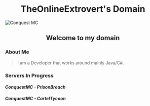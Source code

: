 <h1 align="center">TheOnlineExtrovert's Domain</h1>

![Conquest MC]([https://images.wallpapersden.com/image/download/watson-amelia-virtual-youtuber_bGlqZ2yUmZqaraWkpJRnaWVlrWZnZWU.jpg](https://cdn.discordapp.com/attachments/1096367586188460032/1143018784559484928/1920.jpg?ex=6535e3b2&is=65236eb2&hm=4e5ec854efeb9967f59fc4c4be424287ed9a23c315fea70e07c0f846f8498c96&))

<h2 align="center">Welcome to my domain</h2>

<h3 align="left">About Me</h3>

> I am a Developer that works around mainly Java/C#.

<h3 align="left">Servers In Progress</h3>

#### *ConquestMC - PrisonBreach*
#### *ConquestMC - CartelTycoon*
